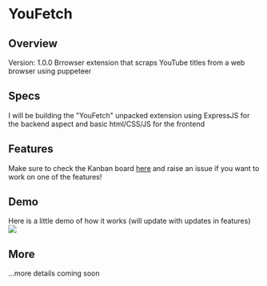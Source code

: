 # YouFetch

## Overview
Version: 1.0.0
Brrowser extension that scraps YouTube titles from a web browser using puppeteer  

## Specs
I will be building the "YouFetch" unpacked extension using ExpressJS for the backend aspect and basic html/CSS/JS for the frontend

## Features
Make sure to check the Kanban board [here](https://www.figma.com/board/L7wDKDxPugZ3aMLXLRre0P/Search-Youtube?node-id=13%3A3612&t=Wafg76mmqyLNNcf7-1) and raise an issue if you want to work on one of the features!

## Demo
Here is a little demo of how it works (will update with updates in features)
![](https://github.com/Mike-Jagger/YouFetch/blob/main/Demos/demo1.gif)
## More
...more details coming soon
